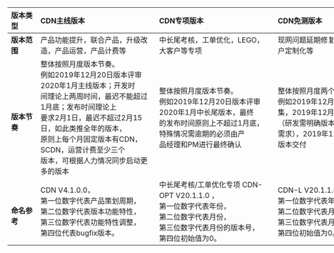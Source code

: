 <table style="width:890px">
<thead>
<tr>
<th align="left" style="width:50px;font-weight:700">版本类型</th>
<th align="left" style="width:250px;font-weight:700">CDN主线版本</th>
<th align="left" style="width:250px;font-weight:700">CDN专项版本</th>
<th align="left" style="width:250px;font-weight:700">CDN免测版本</th>
</tr>
</thead>
<tbody><tr>
<td align="left"><strong>版本范围</strong><br></td>
<td align="left">产品功能提升，联合产品，升级改造，产品运营，产品计费等</td>
<td align="left">中长尾考核，工单优化，LEGO，大客户等专项</td>
<td align="left">现网问题延期修复类，运维，大客户定制化等</td>
</tr>
<tr>
<td align="left"><br><br><strong>版本节奏</strong><br><br></td>
<td align="left">整体按照月度版本节奏。<br>例如2019年12月20日版本评审2020年1月主线版本；开发时<br>间理论上两周时间，最迟不能超过1月底；发布时间理论上<br>要求2月1日，最迟不超过2月15日，如此类推全年的版本，<br>原则上每个月固定版本有CDN，SCDN，运营计费至少三个<br>版本，可根据人力情况同步启动更多的版本</td>
<td align="left">整体按照月度版本节奏。<br>例如2019年12月20日版本评审2020年1月中长尾版本，最终<br>的发布时间原则上不超过1月底，特殊情况需逾期的必须由产<br>品经理和PM进行最终确认</td>
<td align="left">整体按照月度两个版本节奏。<br>例如2019年12月20日前版本搜集，2019年12月20日版本评审<br> （研发需明确版本周期内可交付的需求），2019年12月27日前<br> 版本交付</td>
</tr>
<tr>
<td align="left"><br><br><strong>命名参考</strong><br><br></td>
<td align="left">CDN V4.1.0.0，<br> 第一位数字代表产品策划周期，<br>第二位数字代表版本功能特性，<br>第三位数字代表功能特性调整，<br>第四位代表bugfix版本。</td>
<td align="left">中长尾考核/工单优化专项 CDN-OPT V20.1.1.0 ，<br> 第一位数字代表年份，<br>第二位数字代表月份，<br>第三位数字代表月份的版本号，<br>第四位初始值为0。</td>
<td align="left">CDN-L V20.1.1.0 ， <br>第一位数字代表年份，<br>第二位数字代表月份，<br>第三位数字代表月份的版本号，<br>第四位初始值为0。</td>
</tr>
</tbody></table>
